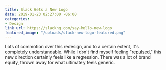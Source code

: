```yaml
---
title: Slack Gets a New Logo
date: 2019-01-23 02:27:00 -06:00
categories:
- Design
link_url: https://slackhq.com/say-hello-new-logo
featured_image: "/uploads/slack-new-logo-featured.png"
---
```


Lots of commotion over this redesign, and to a certain extent, it's completely understandable. While I don't find myself feeling "[repulsed](https://twitter.com/caseyliss/status/1086288908655181825)," this new direction certainly feels like a regression. There was a lot of brand equity, thrown away for what ultimately feels generic.